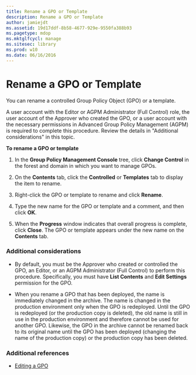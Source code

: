 ```yaml
---
title: Rename a GPO or Template
description: Rename a GPO or Template
author: jamiejdt
ms.assetid: 19d17ddf-8b58-4677-929e-9550fa388b93
ms.pagetype: mdop
ms.mktglfcycl: manage
ms.sitesec: library
ms.prod: w10
ms.date: 06/16/2016
---
```



# Rename a GPO or Template


You can rename a controlled Group Policy Object (GPO) or a template.

A user account with the Editor or AGPM Administrator (Full Control) role, the user account of the Approver who created the GPO, or a user account with the necessary permissions in Advanced Group Policy Management (AGPM) is required to complete this procedure. Review the details in "Additional considerations" in this topic.

**To rename a GPO or template**

1.  In the **Group Policy Management Console** tree, click **Change Control** in the forest and domain in which you want to manage GPOs.

2.  On the **Contents** tab, click the **Controlled** or **Templates** tab to display the item to rename.

3.  Right-click the GPO or template to rename and click **Rename**.

4.  Type the new name for the GPO or template and a comment, and then click **OK**.

5.  When the **Progress** window indicates that overall progress is complete, click **Close**. The GPO or template appears under the new name on the **Contents** tab.

### Additional considerations

-   By default, you must be the Approver who created or controlled the GPO, an Editor, or an AGPM Administrator (Full Control) to perform this procedure. Specifically, you must have **List Contents** and **Edit Settings** permission for the GPO.

-   When you rename a GPO that has been deployed, the name is immediately changed in the archive. The name is changed in the production environment only when the GPO is redeployed. Until the GPO is redeployed (or the production copy is deleted), the old name is still in use in the production environment and therefore cannot be used for another GPO. Likewise, the GPO in the archive cannot be renamed back to its original name until the GPO has been deployed (changing the name of the production copy) or the production copy has been deleted.

### Additional references

-   [Editing a GPO](editing-a-gpo-agpm30ops.md)

 

 





